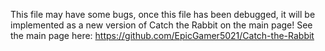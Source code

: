 This file may have some bugs, once this file has been debugged, it will be implemented as a new version of Catch the Rabbit on the main page!
See the main page here: https://github.com/EpicGamer5021/Catch-the-Rabbit
